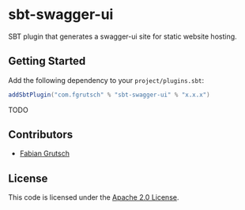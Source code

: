 # sbt-swagger-ui

SBT plugin that generates a swagger-ui site for static website hosting.

## Getting Started

Add the following dependency to your `project/plugins.sbt`:

```scala
addSbtPlugin("com.fgrutsch" % "sbt-swagger-ui" % "x.x.x")
```

TODO

## Contributors

* [Fabian Grutsch](https://github.com/fgrutsch)

## License

This code is licensed under the [Apache 2.0 License](https://www.apache.org/licenses/LICENSE-2.0.txt).